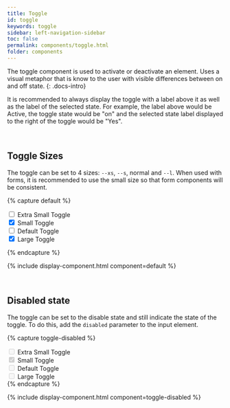 ```yaml
---
title: Toggle
id: toggle
keywords: toggle
sidebar: left-navigation-sidebar
toc: false
permalink: components/toggle.html
folder: components
---
```


The toggle component is used to activate or deactivate an element. Uses a visual metaphor that is know to the user with visible differences between on and off state.
{: .docs-intro}

It is recommended to always display the toggle with a label above it as well as the label of the selected state. For example, the label above would be Active, the toggle state would be "on" and the selected state label displayed to the right of the toggle would be "Yes".

<br>

## Toggle Sizes

The toggle can be set to 4 sizes: `--xs`, `--s`, normal and `--l`. When used with forms, it is recommended to use the small size so that form components will be consistent.


{% capture default %}
<div class="fd-form__item fd-form__item--check">
    <label class="fd-form__label" for="ImBw4551a">
        <span class="fd-toggle fd-toggle--xs fd-form__control">
            <input type="checkbox" name="" value="" id="ImBw4551a">
            <span class="fd-toggle__switch" role="presentation"></span>
        </span>
        Extra Small Toggle
    </label>
</div>

<div class="fd-form__item fd-form__item--check">
    <label class="fd-form__label" for="ImBw4551b">
        <span class="fd-toggle fd-toggle--s fd-form__control">
            <input type="checkbox" name="" value="" id="ImBw4551b" checked>
            <span class="fd-toggle__switch" role="presentation"></span>
        </span>
        Small Toggle
    </label>
</div>

<div class="fd-form__item fd-form__item--check">
    <label class="fd-form__label" for="P3D2k380h">
        <span class="fd-toggle fd-form__control">
            <input type="checkbox" name="" value="" id="P3D2k380h">
            <span class="fd-toggle__switch" role="presentation"></span>
        </span>
        Default Toggle
    </label>
</div>

<div class="fd-form__item fd-form__item--check">
    <label class="fd-form__label" for="V2bRj442g">
        <span class="fd-toggle fd-toggle--l fd-form__control">
            <input type="checkbox" name="" value="" id="V2bRj442g" checked>
            <span class="fd-toggle__switch" role="presentation"></span>
        </span>
        Large Toggle
    </label>
</div>

{% endcapture %}

{% include display-component.html component=default %}

<br/>

## Disabled state

The toggle can be set to the disable state and still indicate the state of the toggle. To do this, add the `disabled` parameter to the input element.

{% capture toggle-disabled %}
<div class="fd-form__item fd-form__item--check">
    <label class="fd-form__label" for="ImBw4551">
        <span class="fd-toggle fd-toggle--xs fd-form__control">
            <input type="checkbox" name="" value="" id="ImBw4551c" disabled>
            <span class="fd-toggle__switch" role="presentation"></span>
        </span>
        Extra Small Toggle
    </label>
</div>

<div class="fd-form__item fd-form__item--check">
    <label class="fd-form__label" for="ImBw4551">
        <span class="fd-toggle fd-toggle--s fd-form__control">
            <input type="checkbox" name="" value="" id="ImBw4551c" disabled checked>
            <span class="fd-toggle__switch" role="presentation"></span>
        </span>
        Small Toggle
    </label>
</div>

<div class="fd-form__item fd-form__item--check">
    <label class="fd-form__label" for="P3D2k380d">
        <span class="fd-toggle fd-form__control">
            <input type="checkbox" name="" value="" id="P3D2k380d" disabled>
            <span class="fd-toggle__switch" role="presentation"></span>
        </span>
        Default Toggle
    </label>
</div>

<div class="fd-form__item fd-form__item--check">
    <label class="fd-form__label" for="V2bRj442f">
        <span class="fd-toggle fd-toggle--l fd-form__control">
            <input type="checkbox" name="" value="" id="V2bRj442f" disabled>
            <span class="fd-toggle__switch" role="presentation"></span>
        </span>
        Large Toggle
    </label>
</div>
{% endcapture %}

{% include display-component.html component=toggle-disabled %}
